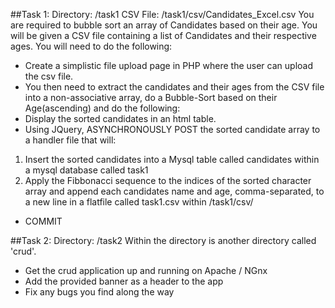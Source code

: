 ##Task 1:
Directory: /task1
CSV File: /task1/csv/Candidates_Excel.csv
You are required to bubble sort an array of Candidates based on their age. You will be given a CSV file containing a list of Candidates and their respective ages. You will need to do the following:
- Create a simplistic file upload page in PHP where the user can upload the csv file.
- You then need to extract the candidates and their ages from the CSV file into a non-associative array, do a Bubble-Sort based on their Age(ascending) and do the following:
 - Display the sorted candidates in an html table.
 - Using JQuery, ASYNCHRONOUSLY POST the sorted candidate array to a handler file that will:
  1. Insert the sorted candidates into a Mysql table called candidates within a mysql database called task1
  2. Apply the Fibbonacci sequence to the indices of the sorted character array and append each candidates name and age, comma-separated, to a new line in a flatfile called task1.csv within /task1/csv/
 - COMMIT

##Task 2:
Directory: /task2
Within the directory is another directory called 'crud'.
- Get the crud application up and running on Apache / NGnx
- Add the provided banner as a header to the app
- Fix any bugs you find along the way
